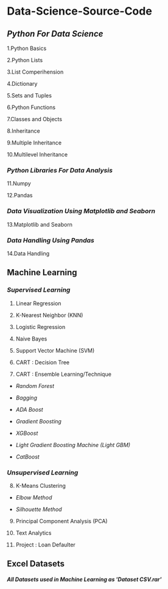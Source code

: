 # **Data-Science-Source-Code**


## **_Python For Data Science_**

1.Python Basics

2.Python Lists 

3.List Comperihension

4.Dictionary 

5.Sets and Tuples

6.Python Functions

7.Classes and Objects

8.Inheritance

9.Multiple Inheritance

10.Multilevel Inheritance


### **_Python Libraries For Data Analysis_**

11.Numpy

12.Pandas



### **_Data Visualization Using Matplotlib and Seaborn_**

13.Matplotlib and Seaborn



### **_Data Handling Using Pandas_**

14.Data Handling 

## **Machine Learning**

### **_Supervised Learning_**

1. Linear Regression

2. K-Nearest Neighbor (KNN)

3. Logistic Regression

4. Naive Bayes

5. Support Vector Machine (SVM)

6. CART : Decision Tree

7. CART : Ensemble Learning/Technique

*   _Random Forest_

*   _Bagging_ 

*   _ADA Boost_

*   _Gradient Boosting_

*   _XGBoost_

*   _Light Gradient Boosting Machine (Light GBM)_

*   _CatBoost_

### **_Unsupervised Learning_**

8. K-Means Clustering

*   _Elbow Method_

*   _Silhouette Method_

9. Principal Component Analysis (PCA)

10. Text Analytics

11. Project : Loan Defaulter

## **Excel Datasets**

#### **_All Datasets used in Machine Learning as 'Dataset CSV.rar'_**
